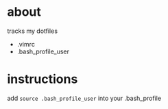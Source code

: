 # about
tracks my dotfiles
 - .vimrc
 - .bash_profile_user
 
 # instructions
 add `source .bash_profile_user` into your .bash_profile
